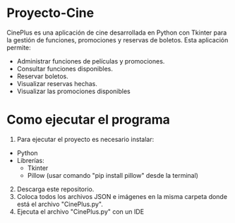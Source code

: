 # Proyecto-Cine
CinePlus es una aplicación de cine desarrollada en Python con Tkinter para la gestión de funciones, promociones y reservas de boletos.
Esta aplicación permite:
- Administrar funciones de películas y promociones.
- Consultar funciones disponibles.
- Reservar boletos.
- Visualizar reservas hechas.
- Visualizar las promociones disponibles

# Como ejecutar el programa
1. Para ejecutar el proyecto es necesario instalar:
- Python 
- Librerías:
  - Tkinter 
  - Pillow (usar comando "pip install pillow" desde la terminal)

2. Descarga este repositorio.
3. Coloca todos los archivos JSON e imágenes en la misma carpeta donde está el archivo "CinePlus.py".
4. Ejecuta el archivo "CinePlus.py" con un IDE

